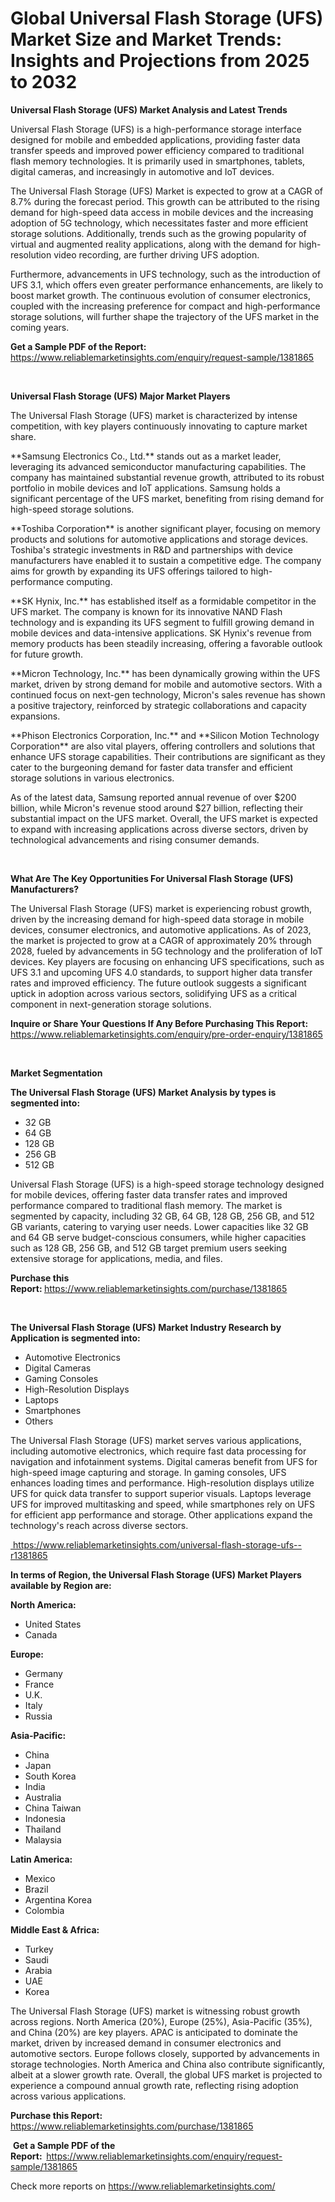 <p><h1>Global Universal Flash Storage (UFS) Market Size and Market Trends: Insights and Projections from 2025 to 2032</h1></p><p><strong>Universal Flash Storage (UFS) Market Analysis and Latest Trends</strong></p>
<p><p>Universal Flash Storage (UFS) is a high-performance storage interface designed for mobile and embedded applications, providing faster data transfer speeds and improved power efficiency compared to traditional flash memory technologies. It is primarily used in smartphones, tablets, digital cameras, and increasingly in automotive and IoT devices.</p><p>The Universal Flash Storage (UFS) Market is expected to grow at a CAGR of 8.7% during the forecast period. This growth can be attributed to the rising demand for high-speed data access in mobile devices and the increasing adoption of 5G technology, which necessitates faster and more efficient storage solutions. Additionally, trends such as the growing popularity of virtual and augmented reality applications, along with the demand for high-resolution video recording, are further driving UFS adoption.</p><p>Furthermore, advancements in UFS technology, such as the introduction of UFS 3.1, which offers even greater performance enhancements, are likely to boost market growth. The continuous evolution of consumer electronics, coupled with the increasing preference for compact and high-performance storage solutions, will further shape the trajectory of the UFS market in the coming years.</p></p>
<p><strong>Get a Sample PDF of the Report:&nbsp;</strong> <a href="https://www.reliablemarketinsights.com/enquiry/request-sample/1381865?utm_campaign=2381&utm_medium=2&utm_source=Github&utm_content=ia&utm_term=12022025&utm_id=universal-flash-storage-ufs">https://www.reliablemarketinsights.com/enquiry/request-sample/1381865</a></p>
<p>&nbsp;</p>
<p><strong>Universal Flash Storage (UFS) Major Market Players</strong></p>
<p><p>The Universal Flash Storage (UFS) market is characterized by intense competition, with key players continuously innovating to capture market share. </p><p>**Samsung Electronics Co., Ltd.** stands out as a market leader, leveraging its advanced semiconductor manufacturing capabilities. The company has maintained substantial revenue growth, attributed to its robust portfolio in mobile devices and IoT applications. Samsung holds a significant percentage of the UFS market, benefiting from rising demand for high-speed storage solutions.</p><p>**Toshiba Corporation** is another significant player, focusing on memory products and solutions for automotive applications and storage devices. Toshiba's strategic investments in R&D and partnerships with device manufacturers have enabled it to sustain a competitive edge. The company aims for growth by expanding its UFS offerings tailored to high-performance computing.</p><p>**SK Hynix, Inc.** has established itself as a formidable competitor in the UFS market. The company is known for its innovative NAND Flash technology and is expanding its UFS segment to fulfill growing demand in mobile devices and data-intensive applications. SK Hynix's revenue from memory products has been steadily increasing, offering a favorable outlook for future growth.</p><p>**Micron Technology, Inc.** has been dynamically growing within the UFS market, driven by strong demand for mobile and automotive sectors. With a continued focus on next-gen technology, Micron's sales revenue has shown a positive trajectory, reinforced by strategic collaborations and capacity expansions.</p><p>**Phison Electronics Corporation, Inc.** and **Silicon Motion Technology Corporation** are also vital players, offering controllers and solutions that enhance UFS storage capabilities. Their contributions are significant as they cater to the burgeoning demand for faster data transfer and efficient storage solutions in various electronics.</p><p>As of the latest data, Samsung reported annual revenue of over $200 billion, while Micron's revenue stood around $27 billion, reflecting their substantial impact on the UFS market. Overall, the UFS market is expected to expand with increasing applications across diverse sectors, driven by technological advancements and rising consumer demands.</p></p>
<p>&nbsp;</p>
<p><strong>What Are The Key Opportunities For Universal Flash Storage (UFS) Manufacturers?</strong></p>
<p><p>The Universal Flash Storage (UFS) market is experiencing robust growth, driven by the increasing demand for high-speed data storage in mobile devices, consumer electronics, and automotive applications. As of 2023, the market is projected to grow at a CAGR of approximately 20% through 2028, fueled by advancements in 5G technology and the proliferation of IoT devices. Key players are focusing on enhancing UFS specifications, such as UFS 3.1 and upcoming UFS 4.0 standards, to support higher data transfer rates and improved efficiency. The future outlook suggests a significant uptick in adoption across various sectors, solidifying UFS as a critical component in next-generation storage solutions.</p></p>
<p><strong>Inquire or Share Your Questions If Any Before Purchasing This Report:</strong> <a href="https://www.reliablemarketinsights.com/enquiry/pre-order-enquiry/1381865?utm_campaign=2381&utm_medium=2&utm_source=Github&utm_content=ia&utm_term=12022025&utm_id=universal-flash-storage-ufs">https://www.reliablemarketinsights.com/enquiry/pre-order-enquiry/1381865</a></p>
<p>&nbsp;</p>
<p><strong>Market Segmentation</strong></p>
<p><strong>The Universal Flash Storage (UFS) Market Analysis by types is segmented into:</strong></p>
<p><ul><li>32 GB</li><li>64 GB</li><li>128 GB</li><li>256 GB</li><li>512 GB</li></ul></p>
<p><p>Universal Flash Storage (UFS) is a high-speed storage technology designed for mobile devices, offering faster data transfer rates and improved performance compared to traditional flash memory. The market is segmented by capacity, including 32 GB, 64 GB, 128 GB, 256 GB, and 512 GB variants, catering to varying user needs. Lower capacities like 32 GB and 64 GB serve budget-conscious consumers, while higher capacities such as 128 GB, 256 GB, and 512 GB target premium users seeking extensive storage for applications, media, and files.</p></p>
<p><strong>Purchase this Report:&nbsp;</strong><a href="https://www.reliablemarketinsights.com/purchase/1381865?utm_campaign=2381&utm_medium=2&utm_source=Github&utm_content=ia&utm_term=12022025&utm_id=universal-flash-storage-ufs">https://www.reliablemarketinsights.com/purchase/1381865</a></p>
<p>&nbsp;</p>
<p><strong>The Universal Flash Storage (UFS) Market Industry Research by Application is segmented into:</strong></p>
<p><ul><li>Automotive Electronics</li><li>Digital Cameras</li><li>Gaming Consoles</li><li>High-Resolution Displays</li><li>Laptops</li><li>Smartphones</li><li>Others</li></ul></p>
<p><p>The Universal Flash Storage (UFS) market serves various applications, including automotive electronics, which require fast data processing for navigation and infotainment systems. Digital cameras benefit from UFS for high-speed image capturing and storage. In gaming consoles, UFS enhances loading times and performance. High-resolution displays utilize UFS for quick data transfer to support superior visuals. Laptops leverage UFS for improved multitasking and speed, while smartphones rely on UFS for efficient app performance and storage. Other applications expand the technology's reach across diverse sectors.</p></p>
<p><a href="https://www.reliablemarketinsights.com/universal-flash-storage-ufs--r1381865?utm_campaign=2381&utm_medium=2&utm_source=Github&utm_content=ia&utm_term=12022025&utm_id=universal-flash-storage-ufs">&nbsp;https://www.reliablemarketinsights.com/universal-flash-storage-ufs--r1381865</a></p>
<p><strong>In terms of Region, the Universal Flash Storage (UFS) Market Players available by Region are:</strong></p>
<p>
    <p> <strong> North America: </strong>
        <ul>
            <li>United States</li>
            <li>Canada</li>
        </ul>
        </p> 
    <p> <strong> Europe: </strong>
        <ul>
            <li>Germany</li>
            <li>France</li>
            <li>U.K.</li>
            <li>Italy</li>
            <li>Russia</li>
        </ul>
        </p> 
    <p> <strong> Asia-Pacific: </strong>
        <ul>
            <li>China</li>
            <li>Japan</li>
            <li>South Korea</li>
            <li>India</li>
            <li>Australia</li>
            <li>China Taiwan</li>
            <li>Indonesia</li>
            <li>Thailand</li>
            <li>Malaysia</li>
        </ul>
        </p> 
    <p> <strong> Latin America: </strong>
        <ul>
            <li>Mexico</li>
            <li>Brazil</li>
            <li>Argentina Korea</li>
            <li>Colombia</li>
        </ul>
        </p> 
    <p> <strong> Middle East & Africa: </strong>
        <ul>
            <li>Turkey</li>
            <li>Saudi</li>
            <li>Arabia</li>
            <li>UAE</li>
            <li>Korea</li>
        </ul>
    </p>
    </p>
<p><p>The Universal Flash Storage (UFS) market is witnessing robust growth across regions. North America (20%), Europe (25%), Asia-Pacific (35%), and China (20%) are key players. APAC is anticipated to dominate the market, driven by increased demand in consumer electronics and automotive sectors. Europe follows closely, supported by advancements in storage technologies. North America and China also contribute significantly, albeit at a slower growth rate. Overall, the global UFS market is projected to experience a compound annual growth rate, reflecting rising adoption across various applications.</p></p>
<p><strong>Purchase this Report: </strong><a href="https://www.reliablemarketinsights.com/purchase/1381865?utm_campaign=2381&utm_medium=2&utm_source=Github&utm_content=ia&utm_term=12022025&utm_id=universal-flash-storage-ufs">https://www.reliablemarketinsights.com/purchase/1381865</a></p>
<p>&nbsp;<strong>Get a Sample PDF of the Report:&nbsp;&nbsp;</strong><a href="https://www.reliablemarketinsights.com/enquiry/request-sample/1381865?utm_campaign=2381&utm_medium=2&utm_source=Github&utm_content=ia&utm_term=12022025&utm_id=universal-flash-storage-ufs">https://www.reliablemarketinsights.com/enquiry/request-sample/1381865</a></p>
<p><strong></strong></p>
<p>Check more reports on <a href="https://www.reliablemarketinsights.com/?utm_campaign=2381&utm_medium=2&utm_source=Github&utm_content=ia&utm_term=12022025&utm_id=universal-flash-storage-ufs">https://www.reliablemarketinsights.com/</a></p>